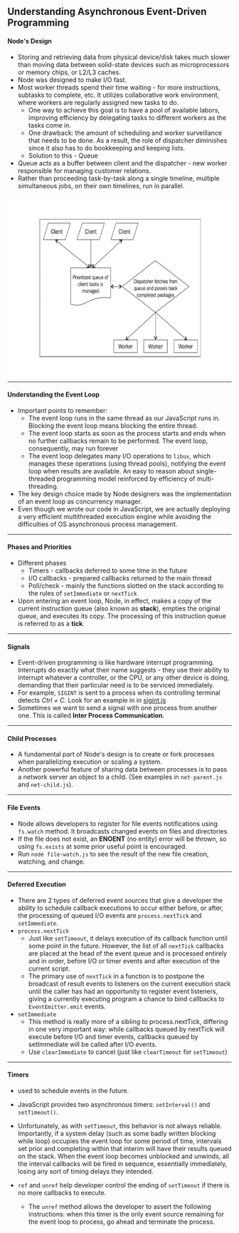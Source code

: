 ## Understanding Asynchronous Event-Driven Programming

#### Node's Design

- Storing and retrieving data from physical device/disk takes much slower than moving data between solid-state devices such as microprocessors or memory chips, or L2/L3 caches.
- Node was designed to make I/O fast.
- Most worker threads spend their time waiting - for more instructions, subtasks to complete, etc. It utilizes collaborative work environment, where workers are regularly assigned new tasks to do.
  - One way to achieve this goal is to have a pool of available labors, improving efficiency by delegating tasks to different workers as the tasks come in.
  - One drawback: the amount of scheduling and worker surveillance that needs to be done. As a result, the role of dispatcher diminishes since it also has to do bookkeeping and keeping lists.
  - Solution to this - Queue
- Queue acts as a buffer between client and the dispatcher - new worker responsible for managing customer relations.
- Rather than proceeding task-by-task along a single timeline, multiple simultaneous jobs, on their own timelines, run in parallel.

<img src="./event-loop-diagram.png" height="400" style="margin: 0 auto" />

---

#### Understanding the Event Loop

- Important points to remember:
  - The event loop runs in the same thread as our JavaScript runs in. Blocking the event loop means blocking the entire thread.
  - The event loop starts as soon as the process starts and ends when no further callbacks remain to be performed. The event loop, consequently, may run forever
  - The event loop delegates many I/O operations to `libuv`, which manages these operations (using thread pools), notifying the event loop when results are available. An easy to reason about single-threaded programming model reinforced by efficiency of multi-threading.
- The key design choice made by Node designers was the implementation of an event loop as concurrency manager.
- Even though we wrote our code in JavaScript, we are actually deploying a very efficient multithreaded execution engine while avoiding the difficulties of OS asynchronous process management.

---

#### Phases and Priorities

- Different phases
  - Timers - callbacks deferred to some time in the future
  - I/O callbacks - prepared callbacks returned to the main thread
  - Poll/check - mainly the functions slotted on the stack according to the rules of `setImmediate` or `nextTick`
- Upon entering an event loop, Node, in effect, makes a copy of the current instruction queue (also known as **stack**), empties the original queue, and executes its copy. The processing of this instruction queue is referred to as a **tick**.

---

#### Signals

- Event-driven programming is like hardware interrupt programming. Interrupts do exactly what their name suggests - they use their ability to interrupt whatever a controller, or the CPU, or any other device is doing, demanding that their particular need is to be serviced immediately.
- For example, `SIGINT` is sent to a process when its controlling terminal detects _Ctrl + C_. Look for an example in in [sigint.js](./sigint.js)
- Sometimes we want to send a signal with one process from another one. This is called **Inter Process Communication**.

---

#### Child Processes

- A fundamental part of Node's design is to create or fork processes when parallelizing execution or scaling a system.
- Another powerful feature of sharing data between processes is to pass a network server an object to a child. (See examples in `net-parent.js` and `net-child.js`).

---

#### File Events

- Node allows developers to register for file events notifications using `fs.watch` method. It broadcasts changed events on files and directories.
- If the file does not exist, an **ENOENT** (no entity) error will be thrown, so using `fs.exists` at some prior useful point is encouraged.
- Run `node file-watch.js` to see the result of the new file creation, watching, and change.

---

#### Deferred Execution

- There are 2 types of deferred event sources that give a developer the ability to schedule callback executions to occur either before, or after, the processing of queued I/O events are `process.nextTick` and `setImmediate`.
- `process.nextTick`
  - Just like `setTimeout`, it delays execution of its callback function until some point in the future. However, the list of all `nextTick` callbacks are placed at the head of the event queue and is processed entirely and in order, before I/O or timer events and after execution of the current script.
  - The primary use of `nextTick` in a function is to postpone the broadcast of result events to listeners on the current execution stack until the caller has had an opportunity to register event listeners, giving a currently executing program a chance to bind callbacks to `EventEmitter.emit` events.
- `setImmediate`
  - This method is really more of a sibling to process.nextTick, differing in one very important way: while callbacks queued by nextTick will execute before I/O and timer events, callbacks queued by setImmediate will be called after I/O events.
  - Use `clearImmediate` to cancel (just like `clearTimeout` for `setTimeout`)

---

#### Timers

- used to schedule events in the future.
- JavaScript provides two asynchronous timers: `setInterval()` and `setTimeout()`.
- Unfortunately, as with `setTimeout`, this behavior is not always reliable. Importantly, if a system delay (such as some badly written blocking while loop) occupies the event loop for some period of time, intervals set prior and completing within that interim will have their results queued on the stack. When the event loop becomes unblocked and unwinds, all the interval callbacks will be fired in sequence, essentially immediately, losing any sort of timing delays they intended.

- `ref` and `unref` help developer control the ending of `setTimeout` if there is no more callbacks to execute.
  - The `unref` method allows the developer to assert the following instructions: when this timer is the only event source remaining for the event loop to process, go ahead and terminate the process.
